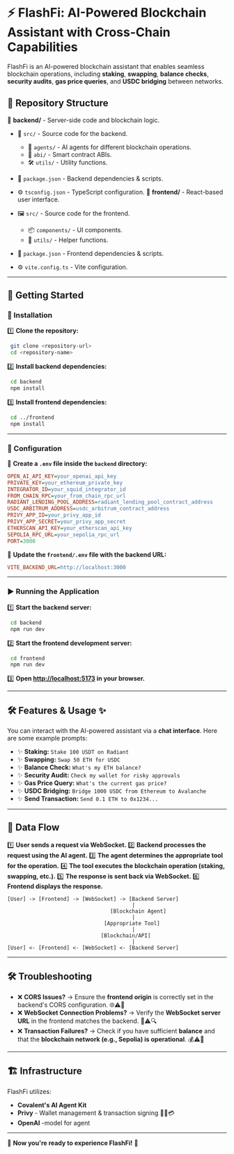 # ⚡ FlashFi: AI-Powered Blockchain Assistant with Cross-Chain Capabilities 

FlashFi is an AI-powered blockchain assistant that enables seamless blockchain operations, including **staking**, **swapping**, **balance checks**, **security audits**, **gas price queries**, and **USDC bridging** between networks. 

## 📁 Repository Structure 

📂 **backend/** - Server-side code and blockchain logic.

- 📜 `src/` - Source code for the backend.
  - 🤖 `agents/` - AI agents for different blockchain operations. 
  - 📝 `abi/` - Smart contract ABIs. 
  - 🛠 `utils/` - Utility functions. 
- 📄 `package.json` - Backend dependencies & scripts. 
- ⚙️ `tsconfig.json` - TypeScript configuration. 
📂 **frontend/** - React-based user interface.

- 🖼 `src/` - Source code for the frontend.
  - 📦 `components/` - UI components. 
  - 🔧 `utils/` - Helper functions. 
- 📄 `package.json` - Frontend dependencies & scripts. 
- ⚙️ `vite.config.ts` - Vite configuration. 

---

## 🚀 Getting Started

### 🔧 Installation 

1️⃣ **Clone the repository:**

```sh
 git clone <repository-url>
 cd <repository-name>
```

2️⃣ **Install backend dependencies:** 

```sh
 cd backend
 npm install
```

3️⃣ **Install frontend dependencies:** 

```sh
 cd ../frontend
 npm install
```

---

### 🔑 Configuration 

📌 **Create a `.env` file inside the `backend` directory:** 
```ini
OPEN_AI_API_KEY=your_openai_api_key
PRIVATE_KEY=your_ethereum_private_key
INTEGRATOR_ID=your_squid_integrator_id
FROM_CHAIN_RPC=your_from_chain_rpc_url
RADIANT_LENDING_POOL_ADDRESS=radiant_lending_pool_contract_address
USDC_ARBITRUM_ADDRESS=usdc_arbitrum_contract_address
PRIVY_APP_ID=your_privy_app_id
PRIVY_APP_SECRET=your_privy_app_secret
ETHERSCAN_API_KEY=your_etherscan_api_key
SEPOLIA_RPC_URL=your_sepolia_rpc_url
PORT=3000
```

📌 **Update the `frontend/.env` file with the backend URL:** 

```ini
VITE_BACKEND_URL=http://localhost:3000
```

---

### ▶️ Running the Application 

1️⃣ **Start the backend server:** 

```sh
 cd backend
 npm run dev
```

2️⃣ **Start the frontend development server:** 

```sh
 cd frontend
 npm run dev
```

3️⃣ **Open [http://localhost:5173](http://localhost:5173) in your browser.** 

---

## 🛠 Features & Usage ✨

You can interact with the AI-powered assistant via a **chat interface**. Here are some example prompts:

- ✨ **Staking:** `Stake 100 USDT on Radiant` 
- ✨ **Swapping:** `Swap 50 ETH for USDC` 
- ✨ **Balance Check:** `What's my ETH balance?` 
- ✨ **Security Audit:** `Check my wallet for risky approvals` 
- ✨ **Gas Price Query:** `What's the current gas price?` 
- ✨ **USDC Bridging:** `Bridge 1000 USDC from Ethereum to Avalanche` 
- ✨ **Send Transaction:** `Send 0.1 ETH to 0x1234...` 

---

## 🔄 Data Flow 

1️⃣ **User sends a request via WebSocket.** 
2️⃣ **Backend processes the request using the AI agent.** 
3️⃣ **The agent determines the appropriate tool for the operation.** 
4️⃣ **The tool executes the blockchain operation (staking, swapping, etc.).** 
5️⃣ **The response is sent back via WebSocket.** 
6️⃣ **Frontend displays the response.** 

```plaintext
[User] -> [Frontend] -> [WebSocket] -> [Backend Server]
                                        |
                                 [Blockchain Agent]
                                        |
                               [Appropriate Tool]
                                        |
                              [Blockchain/API]
                                        |
[User] <- [Frontend] <- [WebSocket] <- [Backend Server]
```

---

## 🛠 Troubleshooting 

- ❌ **CORS Issues?** → Ensure the **frontend origin** is correctly set in the backend's CORS configuration. 🌐⚠️🔧
- ❌ **WebSocket Connection Problems?** → Verify the **WebSocket server URL** in the frontend matches the backend. 📡⚠️🔍
- ❌ **Transaction Failures?** → Check if you have sufficient **balance** and that the **blockchain network (e.g., Sepolia) is operational**. 💰⚠️🔗

---

## 🏗 Infrastructure 

FlashFi utilizes:

-  **Covalent's AI Agent Kit**
-  **Privy** - Wallet management & transaction signing 🏦🔏💳
-  **OpenAI** -model for agent


---

🎉 **Now you're ready to experience FlashFi!** 🚀

